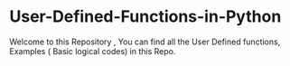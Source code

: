 # User-Defined-Functions-in-Python
Welcome to this Repository , You can find all the User Defined functions, Examples ( Basic logical codes) in this Repo.
